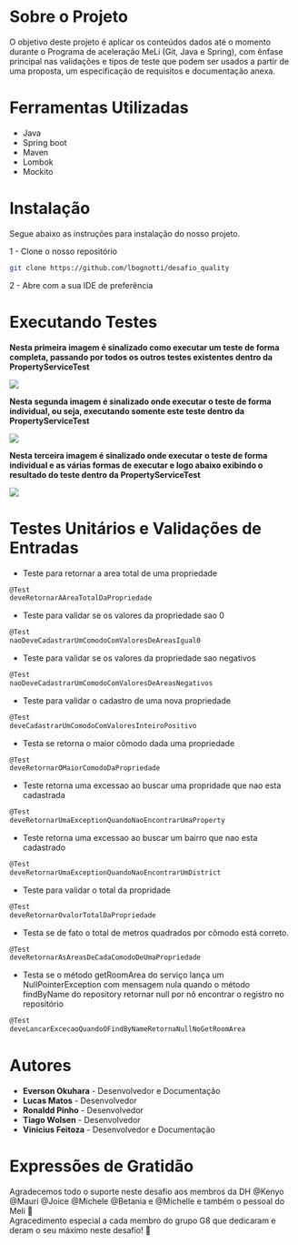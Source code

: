 # Sobre o Projeto

O objetivo deste projeto é aplicar os conteúdos dados até o momento durante o
Programa de aceleração MeLi (Git, Java e Spring), com ênfase principal nas validações e
tipos de teste que podem ser usados a partir de uma proposta, um especificação de
requisitos e documentação anexa.

# Ferramentas Utilizadas

- Java
- Spring boot
- Maven
- Lombok
- Mockito

# Instalação

Segue abaixo as instruções para instalação do nosso projeto.

1 - Clone o nosso repositório

```sh
git clone https://github.com/lbognotti/desafio_quality
```
2 - Abre com a sua IDE de preferência

# Executando Testes

<strong> Nesta primeira imagem é sinalizado como executar um teste de forma completa,
passando por todos os outros testes existentes dentro da PropertyServiceTest</strong>

<img src=˜images/img_runtest_03.png>

<strong> Nesta segunda imagem é sinalizado onde executar o teste de forma individual, ou seja,
executando somente este teste dentro da PropertyServiceTest</strong>

<img src=˜images/img_runtest_01.png>

<strong> Nesta terceira imagem é sinalizado onde executar o teste de forma individual e as várias formas de executar e logo abaixo exibindo
o resultado do teste dentro da PropertyServiceTest</strong>

<img src=˜images/img_runtest_02.png>

# Testes Unitários e Validações de Entradas

- Teste para retornar a area total de uma propriedade
```sh
@Test
deveRetornarAAreaTotalDaPropriedade
```
- Teste para validar se os valores da propriedade sao 0
```sh
@Test
naoDeveCadastrarUmComodoComValoresDeAreasIgual0
```
- Teste para validar se os valores da propriedade sao negativos
```sh
@Test
naoDeveCadastrarUmComodoComValoresDeAreasNegativos
```
- Teste para validar o cadastro de uma nova propriedade
```sh
@Test
deveCadastrarUmComodoComValoresInteiroPositivo
```
- Testa se retorna o maior cômodo dada uma propriedade
```sh
@Test
deveRetornarOMaiorComodoDaPropriedade
```
- Teste retorna uma excessao ao buscar uma propridade que nao esta cadastrada
```sh
@Test
deveRetornarUmaExceptionQuandoNaoEncontrarUmaProperty
```
- Teste retorna uma excessao ao buscar um bairro que nao esta cadastrado
```sh
@Test
deveRetornarUmaExceptionQuandoNaoEncontrarUmDistrict
```
- Teste para validar o total da propridade
```sh
@Test
deveRetornarOvalorTotalDaPropriedade
```
- Testa se de fato o total de metros quadrados por cômodo está correto.
```sh
@Test
deveRetornarAsAreasDeCadaComodoDeUmaPropriedade
```
- Testa se o método getRoomArea do serviço lança um NullPointerException com mensagem nula quando
o método findByName do repository retornar null por nõ encontrar o registro no repositório
```sh
@Test
deveLancarExcecaoQuandoOFindByNameRetornaNullNoGetRoomArea
```

# Autores

- <strong>Everson Okuhara</strong> - Desenvolvedor e Documentação
- <strong>Lucas Matos</strong> - Desenvolvedor
- <strong>Ronaldd Pinho</strong> - Desenvolvedor
- <strong>Tiago Wolsen</strong> - Desenvolvedor
- <strong>Vinicius Feitoza</strong> - Desenvolvedor e Documentação

# Expressões de Gratidão

Agradecemos todo o suporte neste desafio aos membros da DH @Kenyo @Mauri @Joice @Michele @Betania e @Michelle e também o pessoal do Meli 🙂 <br>
Agracedimento especial a cada membro do grupo G8 que dedicaram e deram o seu máximo neste desafio! 🤝

